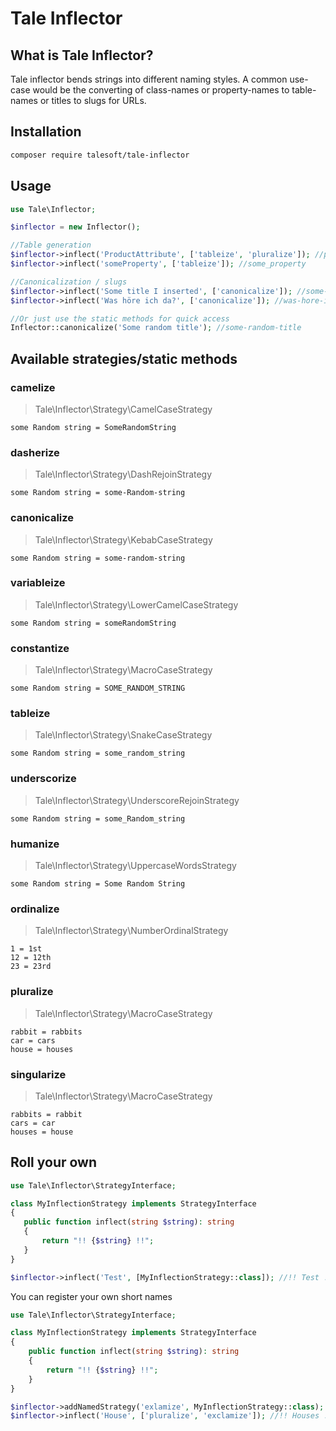 
Tale Inflector
==============

What is Tale Inflector?
-----------------------

Tale inflector bends strings into different naming styles.
A common use-case would be the converting of class-names or property-names 
to table-names or titles to slugs for URLs.

Installation
------------

```bash
composer require talesoft/tale-inflector
```

Usage
-----

```php
use Tale\Inflector;

$inflector = new Inflector();

//Table generation
$inflector->inflect('ProductAttribute', ['tableize', 'pluralize']); //product_attributes
$inflector->inflect('someProperty', ['tableize']); //some_property

//Canonicalization / slugs
$inflector->inflect('Some title I inserted', ['canonicalize']); //some-title-i-inserted
$inflector->inflect('Was höre ich da?', ['canonicalize']); //was-hore-ich-da

//Or just use the static methods for quick access
Inflector::canonicalize('Some random title'); //some-random-title
```

Available strategies/static methods
-----------------------------------

### camelize

> Tale\Inflector\Strategy\CamelCaseStrategy

    some Random string = SomeRandomString

### dasherize

> Tale\Inflector\Strategy\DashRejoinStrategy

    some Random string = some-Random-string

### canonicalize

> Tale\Inflector\Strategy\KebabCaseStrategy

    some Random string = some-random-string

### variableize

> Tale\Inflector\Strategy\LowerCamelCaseStrategy

    some Random string = someRandomString

### constantize

> Tale\Inflector\Strategy\MacroCaseStrategy

    some Random string = SOME_RANDOM_STRING

### tableize

> Tale\Inflector\Strategy\SnakeCaseStrategy

    some Random string = some_random_string

### underscorize

> Tale\Inflector\Strategy\UnderscoreRejoinStrategy

    some Random string = some_Random_string

### humanize

> Tale\Inflector\Strategy\UppercaseWordsStrategy

    some Random string = Some Random String

### ordinalize

> Tale\Inflector\Strategy\NumberOrdinalStrategy

    1 = 1st
    12 = 12th
    23 = 23rd

### pluralize

> Tale\Inflector\Strategy\MacroCaseStrategy

    rabbit = rabbits
    car = cars
    house = houses

### singularize

> Tale\Inflector\Strategy\MacroCaseStrategy

    rabbits = rabbit
    cars = car
    houses = house
    

Roll your own
-------------

 ```php
use Tale\Inflector\StrategyInterface;

class MyInflectionStrategy implements StrategyInterface
{
    public function inflect(string $string): string
    {
        return "!! {$string} !!";
    }
}
 
$inflector->inflect('Test', [MyInflectionStrategy::class]); //!! Test !!
 ```
 
You can register your own short names
 
```php
use Tale\Inflector\StrategyInterface;

class MyInflectionStrategy implements StrategyInterface
{
    public function inflect(string $string): string
    {
        return "!! {$string} !!";
    }
}

$inflector->addNamedStrategy('exlamize', MyInflectionStrategy::class);
$inflector->inflect('House', ['pluralize', 'exclamize']); //!! Houses !!
```